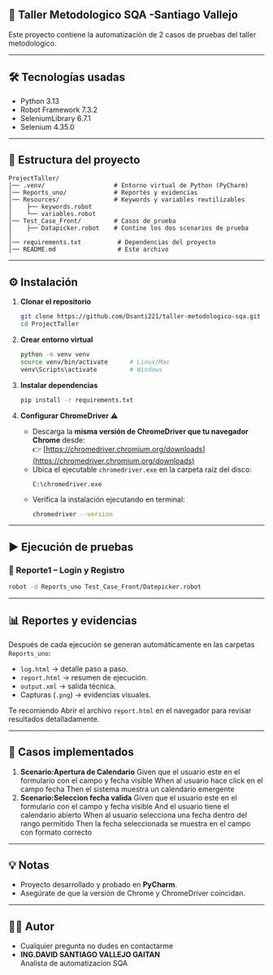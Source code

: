 ## 🚀 Taller Metodologico SQA -Santiago Vallejo
Este proyecto contiene la automatización de 2 casos de pruebas del taller metodologico.

---

## 🛠️ Tecnologías usadas
- Python 3.13
- Robot Framework 7.3.2
- SeleniumLibrary 6.7.1
- Selenium 4.35.0

---

## 📂 Estructura del proyecto
```
ProjectTaller/
│── .venv/                   # Entorno virtual de Python (PyCharm)
│── Reports_uno/             # Reportes y evidencias
│── Resources/               # Keywords y variables reutilizables
│    ├── keywords.robot
│    └── variables.robot
│── Test_Case_Front/         # Casos de prueba 
│    ├── Datapicker.robot    # Contine los dos scenarios de prueba
│  
│── requirements.txt          # Dependencias del proyecto
│── README.md                 # Este archivo
```

---

## ⚙️ Instalación

1. **Clonar el repositorio**
   ```bash
   git clone https://github.com/Dsanti221/taller-metodologico-sqa.git
   cd ProjectTaller
   ```

2. **Crear entorno virtual**
   ```bash
   python -m venv venv
   source venv/bin/activate      # Linux/Mac
   venv\Scripts\activate         # Windows
   ```

3. **Instalar dependencias**
   ```bash
   pip install -r requirements.txt
   ```

4. **Configurar ChromeDriver** ⚠️
   - Descarga la **misma versión de ChromeDriver que tu navegador Chrome** desde:  
     👉 [https://chromedriver.chromium.org/downloads](https://chromedriver.chromium.org/downloads)  
   - Ubica el ejecutable `chromedriver.exe` en la carpeta raíz del disco:  
     ```
     C:\chromedriver.exe
     ```
   - Verifica la instalación ejecutando en terminal:  
     ```bash
     chromedriver --version
     ```

---

## ▶️ Ejecución de pruebas

### 🔹 Reporte1 – Login y Registro
```bash
robot -d Reports_uno Test_Case_Front/Datepicker.robot
```
---

## 📊 Reportes y evidencias
Después de cada ejecución se generan automáticamente en las carpetas `Reports_uno`:  
- `log.html` → detalle paso a paso.  
- `report.html` → resumen de ejecución.  
- `output.xml` → salida técnica.  
- Capturas (`.png`) → evidencias visuales.  
  

Te recomiendo Abrir el archivo `report.html` en el navegador para revisar resultados detalladamente.

---

## 📌 Casos implementados
1. **Scenario:Apertura de Calendario**
    Given que el usuario este en el formulario con el campo y fecha visible
    When al usuario hace click en el campo fecha
    Then el sistema muestra un calendario emergente
2. **Scenario:Seleccion fecha valida**
    Given que el usuario este en el formulario con el campo y fecha visible
    And el usuario tiene el calendario abierto When al usuario selecciona una fecha dentro del rango permitido Then la fecha seleccionada se muestra en el campo con formato correcto
---

## 💡 Notas
- Proyecto desarrollado y probado en **PyCharm**.
- Asegúrate de que la versión de Chrome y ChromeDriver coincidan.

---

## 👨‍💻 Autor
- Cualquier pregunta no dudes en contactarme
- **ING.DAVID SANTIAGO VALLEJO GAITAN**  
Analista de automatizacion SQA
